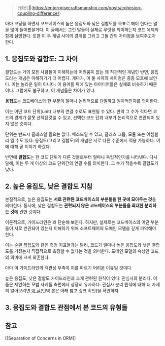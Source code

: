 > [원문](https://enterprisecraftsmanship.com/posts/cohesion-coupling-difference/)

아마 코딩을 하면서 코드베이스의 높은 응집도와 낮은 결합도를 목표로 해야 한다는 말을 많이 들어봤을거다. 이 글에서는 그런 말들이 실제로 무엇을 의미하는지 코드 예제와 함께 설명한다. 또한 이 두 개념 사이의 경계를 그리고 그들 간의 차이점을 보여주고자 한다.

## 1. 응집도와 결함도: 그 차이

결합도는 거의 모든 사람들이 이해하는데 어려움이 없는 꽤 직관적인 개념인 반면, 응집도라는 개념은 이해하기가 더 어렵다. 게다가, 이 둘 사이의 차이점은 종종 모호해 보인다. 이는 놀라운 일이 아니다: 이 용어들 뒤에 있는 아이디어들은 실제로 비슷하기 때문이다. 그럼에도 불구하고, 이 개념들은 차이가 있다.

**응집도**는 코드베이스의 한 부분이 얼마나 논리적으로 단일하고 원자적인지를 의미한다.

이는 어떤 코드 단위(unit) 내부의 연결 수로도 표현될 수 있다. 만약 그 수가 적다면 코드의 경계가 잘못 선택된것일 수 있고, 선택한 코드 단위 내부가 논리적으로 연관되어 있지 않은 것이다.

단위는 반드시 클래스일 필요는 없다. 메소드일 수 있고, 클래스 그룹, 모듈 또는 어셈블리 일 수도 있다: 응집도(그리고 결합도)의 개념은 서로 다른 수준에서 적용 가능하다. 이에 대해 곧 이야기 하겠다.

반면에 **결합도**는 한 코드 단위가 다른 것들로부터 얼마나 독립적인가를 나타낸다. 다시 말해, 이는 두 개 이상의 코드 단위간의 연결 수를 의미한다. 그 수가 적을수록 결합도가 낮다.

## 2. 높은 응집도, 낮은 결합도 지침

본질적으로, 높은 응집도는 **서로 관련된 코드베이스의 부분들을 한 곳에 모아두는 것**을 의미한다. 동시에, 낮은 결합도는 **관련되지 않은 코드베이스의 부분들을 최대한 분리하는 것**에 관한 것이다.

이론적으로, 가이드라인은 꽤 단순해 보인다. 하지만, 실제로는 코드베이스의 어떤 부분들이 서로 연관되어 있는지 이해하기 위해 소프트웨어의 도메인 모델을 깊게 파악해야 한다.

이는 [순환 복잡도](https://en.wikipedia.org/wiki/Cyclomatic_complexity)와 같은 측정 지표들과는 달리, 코드가 얼마나 높은 응집도와 낮은 결합도를 가졌는지 직접적으로 측정할 수 없다는 것을 의미한다. 도메인 모델의 속성인 코드의 의미에 크게 의존한다.

아마 이 가이드라인의 객관성 부족이 이를 따르기 어려운 이유일 것이다.

높은 응집도, 낮은 결합도 가이드라인과 크게 관련된 원칙이 있다: 관심사의 분리다. 이 둘은 제안하는 모법 사례들 측면에서 상당히 유사하다. 관심사 분리 원칙에 대해 더 자세히 알아보려면 [이 글](https://enterprisecraftsmanship.com/2014/12/06/separation-of-concerns-in-orm/)(번역 본은 아래 참고 링크 확인)을 확인하자.

## 3. 응집도와 결합도 관점에서 본 코드의 유형들



## 참고
[[Separation of Concerns in ORM]]